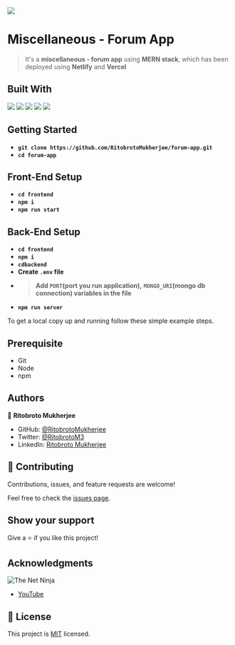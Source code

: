 ![](https://img.shields.io/badge/Ritobroto-Mukherjee-yellow?labelColor=blue)

# Miscellaneous - Forum App

> It's a **miscellaneous - forum app** using **MERN stack**, which has been deployed using **Netlify** and **Vercel**

## Built With

![](https://img.shields.io/badge/ReactJS-blue)&nbsp;![](https://img.shields.io/badge/Node-green)&nbsp;![](https://img.shields.io/badge/Github-yellow)&nbsp;![](https://img.shields.io/badge/Express-red)&nbsp;![](https://img.shields.io/badge/MongoDB-green)


## Getting Started

- **`git clone https://github.com/RitobrotoMukherjee/forum-app.git`**
- **`cd forum-app`**

## Front-End Setup

- **`cd frontend`**
- **`npm i`**
- **`npm run start`**

## Back-End Setup
- **`cd frontend`**
- **`npm i`**
- **`cdbackend`**
- **Create `.env` file**
- > **Add `PORT`(port you run application),**
  > **`MONGO_URI`(mongo db connection) variables in the file**
- **`npm run server`**

To get a local copy up and running follow these simple example steps.

## Prerequisite

- Git
- Node
- npm

## Authors

👤 **Ritobroto Mukherjee**

- GitHub: [@RitobrotoMukherjee](https://github.com/RitobrotoMukherjee)
- Twitter: [@RitobrotoM3](https://twitter.com/RitobrotoM3)
- LinkedIn: [Ritobroto Mukherjee](https://www.linkedin.com/in/ritobroto-mukherjee-519148ba/)

## 🤝 Contributing

Contributions, issues, and feature requests are welcome!

Feel free to check the [issues page](../../issues/).

## Show your support

Give a ⭐️ if you like this project!

## Acknowledgments

![The Net Ninja](https://img.shields.io/badge/NET-NINJA-000?style=for-the-badge&labelColor=red)
- [YouTube](https://www.youtube.com/c/TheNetNinja)

## 📝 License

This project is [MIT](./MIT.md) licensed.
